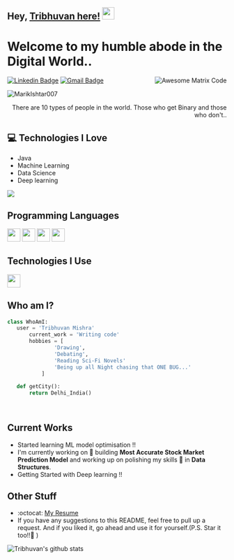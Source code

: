 ## Hey, [Tribhuvan here!](https://www.linkedin.com/in/tribhuvan0/)  <img src="https://media.giphy.com/media/hvRJCLFzcasrR4ia7z/giphy.gif" width="28px" height="28px">

<h1>Welcome to my humble abode in the Digital World..</h1> 

<img src = 'https://github.com/MarikIshtar007/MarikIshtar007/blob/master/images/matrix.gif' alt = 'Awesome Matrix Code' align='right'/>

[![Linkedin Badge](https://img.shields.io/badge/-tribhuvan-blue?style=flat-square&logo=Linkedin&logoColor=white&link=https://www.linkedin.com/in/tribhuvan0/)](https://www.linkedin.com/in/tribhuvan0/) [![Gmail Badge](https://img.shields.io/badge/-mishraharshit712@gmail.com-c14438?style=flat-square&logo=Gmail&logoColor=white&link=mailto:mishraharshit712@gail.com)](mailto:mishraharshit712@gmail.com)
<p align="left"> <img src="https://komarev.com/ghpvc/?username=tribhuvan0" alt="MarikIshtar007" /> </p>

<div style="text-align: right">There are 10 types of people in the world. Those who get Binary and those who don't.. </div>

## :computer: Technologies I Love
* Java
* Machine Learning
* Data Science
* Deep learning

<img src = "https://github-readme-stats.vercel.app/api/top-langs/?username=tribhuvan0&layout=compact">

## Programming Languages
<img src = 'https://github.com/MarikIshtar007/MarikIshtar007/blob/master/images/c-original.svg' width='30'/> <img src = 'https://github.com/MarikIshtar007/MarikIshtar007/blob/master/images/python2.png' height='30'/>  <img src = 'https://github.com/MarikIshtar007/MarikIshtar007/blob/master/images/html.svg' width='30'/> <img src='https://github.com/MarikIshtar007/MarikIshtar007/blob/master/images/java.svg' width='30'/> 
 
 ## Technologies I Use
<img src = 'https://github.com/MarikIshtar007/MarikIshtar007/blob/master/images/git.svg' width='30'/>
 
 ## Who am I?
 ```python
 class WhoAmI:
 	user = 'Tribhuvan Mishra'
		current_work = 'Writing code'
		hobbies = [
				'Drawing',
				'Debating',
				'Reading Sci-Fi Novels'
				'Being up all Night chasing that ONE BUG...'
			]
	
	def getCity():
		return Delhi_India()
	
	
 ```
 
## Current Works
 * Started learning ML model optimisation !!
 * I'm currently working on 🔭 building **Most Accurate Stock Market Prediction Model** and working up on polishing my skills 🌱 in **Data Structures**.
 * Getting Started with Deep learning !!
 
## Other Stuff
  - :octocat: [My Resume](https://drive.google.com/file/d/19TTKWoVT2TvYQ_MnKvoYS_dhk-LxeDbd/view?usp=share_link)
  - If you have any suggestions to this README, feel free to pull up a request. And if you liked it, go ahead and use it for yourself.(P.S. Star it too!!:grimacing: )

![Tribhuvan's github stats](https://github-readme-stats.vercel.app/api?username=tribhuvan0&show_icons=true&hide=[%22issues%22])
 
 
